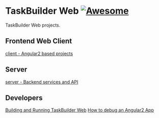 # TaskBuilder Web [![Awesome](http://www.microarea.it/common/img2/logo-microarea-160.png)](http://www.microarea.it/)

TaskBuilder Web projects.

## Frontend Web Client
[client - Angular2 based projects](https://github.com/Microarea/Taskbuilder/tree/master/client)

## Server 
[server - Backend services and API](https://github.com/Microarea/Taskbuilder/tree/master/server)

## Developers
[Building and Running TaskBuilder Web](https://github.com/Microarea/Taskbuilder/blob/master/DEVELOPER.md)
[How to debug an Angular2 App](https://github.com/Microarea/Taskbuilder/blob/master/DEBUG.md)
